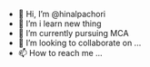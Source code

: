 - 👋 Hi, I’m @hinalpachori
- 👀 I’m i learn new thing
- 🌱 I’m currently  pursuing MCA
- 💞️ I’m looking to collaborate on ...
- 📫 How to reach me ...

<!---
hinalpachori/hinalpachori is a ✨ special ✨ repository because its `README.md` (this file) appears on your GitHub profile.
You can click the Preview link to take a look at your changes.
--->
